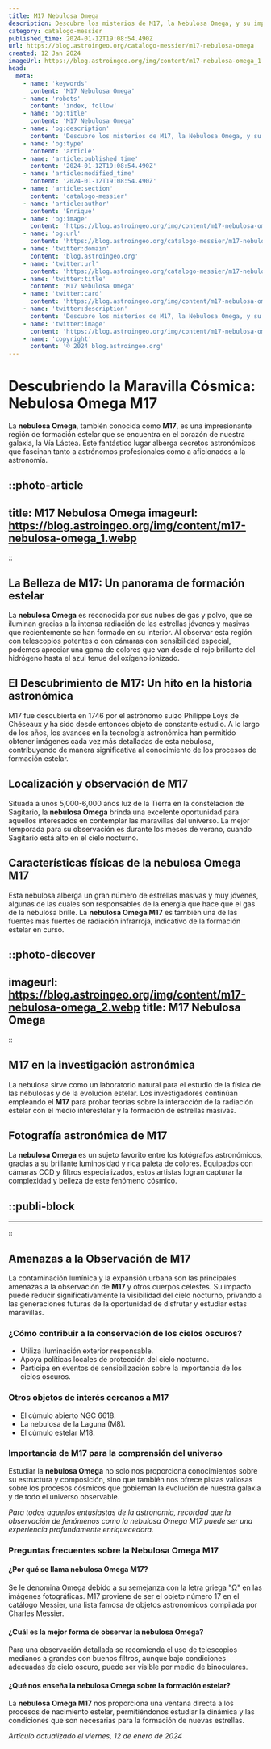 ```yaml
---
title: M17 Nebulosa Omega
description: Descubre los misterios de M17, la Nebulosa Omega, y su impresionante formación estelar en el corazón de nuestra galaxia.
category: catalogo-messier
published_time: 2024-01-12T19:08:54.490Z
url: https://blog.astroingeo.org/catalogo-messier/m17-nebulosa-omega
created: 12 Jan 2024
imageUrl: https://blog.astroingeo.org/img/content/m17-nebulosa-omega_1.webp
head:
  meta:
    - name: 'keywords'
      content: 'M17 Nebulosa Omega'
    - name: 'robots'
      content: 'index, follow'
    - name: 'og:title'
      content: 'M17 Nebulosa Omega'
    - name: 'og:description'
      content: 'Descubre los misterios de M17, la Nebulosa Omega, y su impresionante formación estelar en el corazón de nuestra galaxia.'
    - name: 'og:type'
      content: 'article'
    - name: 'article:published_time'
      content: '2024-01-12T19:08:54.490Z'
    - name: 'article:modified_time'
      content: '2024-01-12T19:08:54.490Z'
    - name: 'article:section'
      content: 'catalogo-messier'
    - name: 'article:author'
      content: 'Enrique'
    - name: 'og:image'
      content: 'https://blog.astroingeo.org/img/content/m17-nebulosa-omega_1.webp'
    - name: 'og:url'
      content: 'https://blog.astroingeo.org/catalogo-messier/m17-nebulosa-omega'
    - name: 'twitter:domain'
      content: 'blog.astroingeo.org'
    - name: 'twitter:url'
      content: 'https://blog.astroingeo.org/catalogo-messier/m17-nebulosa-omega'
    - name: 'twitter:title'
      content: 'M17 Nebulosa Omega'
    - name: 'twitter:card'
      content: 'https://blog.astroingeo.org/img/content/m17-nebulosa-omega_1.webp'
    - name: 'twitter:description'
      content: 'Descubre los misterios de M17, la Nebulosa Omega, y su impresionante formación estelar en el corazón de nuestra galaxia.'
    - name: 'twitter:image'
      content: 'https://blog.astroingeo.org/img/content/m17-nebulosa-omega_1.webp'
    - name: 'copyright'
      content: '© 2024 blog.astroingeo.org'
---
```

# Descubriendo la Maravilla Cósmica: Nebulosa Omega M17

La **nebulosa Omega**, también conocida como **M17**, es una impresionante región de formación estelar que se encuentra en el corazón de nuestra galaxia, la Vía Láctea. Este fantástico lugar alberga secretos astronómicos que fascinan tanto a astrónomos profesionales como a aficionados a la astronomía.


::photo-article
---
title: M17 Nebulosa Omega
imageurl: https://blog.astroingeo.org/img/content/m17-nebulosa-omega_1.webp
---
::


## La Belleza de M17: Un panorama de formación estelar

La **nebulosa Omega** es reconocida por sus nubes de gas y polvo, que se iluminan gracias a la intensa radiación de las estrellas jóvenes y masivas que recientemente se han formado en su interior. Al observar esta región con telescopios potentes o con cámaras con sensibilidad especial, podemos apreciar una gama de colores que van desde el rojo brillante del hidrógeno hasta el azul tenue del oxígeno ionizado.

## El Descubrimiento de M17: Un hito en la historia astronómica

M17 fue descubierta en 1746 por el astrónomo suizo Philippe Loys de Chéseaux y ha sido desde entonces objeto de constante estudio. A lo largo de los años, los avances en la tecnología astronómica han permitido obtener imágenes cada vez más detalladas de esta nebulosa, contribuyendo de manera significativa al conocimiento de los procesos de formación estelar.

## Localización y observación de M17

Situada a unos 5,000-6,000 años luz de la Tierra en la constelación de Sagitario, la **nebulosa Omega** brinda una excelente oportunidad para aquellos interesados en contemplar las maravillas del universo. La mejor temporada para su observación es durante los meses de verano, cuando Sagitario está alto en el cielo nocturno.

## Características físicas de la nebulosa Omega M17

Esta nebulosa alberga un gran número de estrellas masivas y muy jóvenes, algunas de las cuales son responsables de la energía que hace que el gas de la nebulosa brille. La **nebulosa Omega M17** es también una de las fuentes más fuertes de radiación infrarroja, indicativo de la formación estelar en curso.


::photo-discover
---
imageurl: https://blog.astroingeo.org/img/content/m17-nebulosa-omega_2.webp
title: M17 Nebulosa Omega
---
::


## M17 en la investigación astronómica

La nebulosa sirve como un laboratorio natural para el estudio de la física de las nebulosas y de la evolución estelar. Los investigadores continúan empleando el **M17** para probar teorías sobre la interacción de la radiación estelar con el medio interestelar y la formación de estrellas masivas.

## Fotografía astronómica de M17

La **nebulosa Omega** es un sujeto favorito entre los fotógrafos astronómicos, gracias a su brillante luminosidad y rica paleta de colores. Equipados con cámaras CCD y filtros especializados, estos artistas logran capturar la complexidad y belleza de este fenómeno cósmico.


  ::publi-block
  ---
  ---
  ::
  
  
## Amenazas a la Observación de M17

La contaminación lumínica y la expansión urbana son las principales amenazas a la observación de **M17** y otros cuerpos celestes. Su impacto puede reducir significativamente la visibilidad del cielo nocturno, privando a las generaciones futuras de la oportunidad de disfrutar y estudiar estas maravillas.

### ¿Cómo contribuir a la conservación de los cielos oscuros?

- Utiliza iluminación exterior responsable.
- Apoya políticas locales de protección del cielo nocturno.
- Participa en eventos de sensibilización sobre la importancia de los cielos oscuros.

### Otros objetos de interés cercanos a M17

- El cúmulo abierto NGC 6618.
- La nebulosa de la Laguna (M8).
- El cúmulo estelar M18.

### Importancia de M17 para la comprensión del universo

Estudiar la **nebulosa Omega** no solo nos proporciona conocimientos sobre su estructura y composición, sino que también nos ofrece pistas valiosas sobre los procesos cósmicos que gobiernan la evolución de nuestra galaxia y de todo el universo observable.

*Para todos aquellos entusiastas de la astronomía, recordad que la observación de fenómenos como la nebulosa Omega M17 puede ser una experiencia profundamente enriquecedora.*

### Preguntas frecuentes sobre la Nebulosa Omega M17

#### ¿Por qué se llama nebulosa Omega M17?
Se le denomina Omega debido a su semejanza con la letra griega "Ω" en las imágenes fotográficas. M17 proviene de ser el objeto número 17 en el catálogo Messier, una lista famosa de objetos astronómicos compilada por Charles Messier.

#### ¿Cuál es la mejor forma de observar la nebulosa Omega?
Para una observación detallada se recomienda el uso de telescopios medianos a grandes con buenos filtros, aunque bajo condiciones adecuadas de cielo oscuro, puede ser visible por medio de binoculares.

#### ¿Qué nos enseña la nebulosa Omega sobre la formación estelar?
La **nebulosa Omega M17** nos proporciona una ventana directa a los procesos de nacimiento estelar, permitiéndonos estudiar la dinámica y las condiciones que son necesarias para la formación de nuevas estrellas.

_Artículo actualizado el viernes, 12 de enero de 2024_